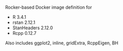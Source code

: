 Rocker-based Docker image definition for

* R 3.4.1
* rstan 2.12.1
* StanHeaders 2.12.0
* Rcpp 0.12.7

Also includes ggplot2, inline, gridExtra, RcppEigen, BH
